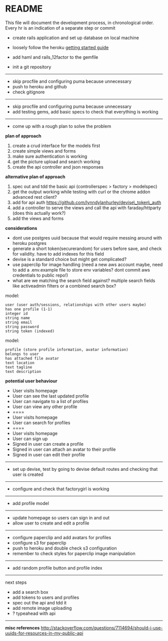 # README

This file will document the development process, in chronological order.
Every hr is an indication of a separate step or commit

- create rails application and set up database on local machine
 
- loosely follow the heroku [getting started guide](https://devcenter.heroku.com/articles/getting-started-with-rails4)
- add haml and rails_12factor to the gemfile
- init a git repository

---
- skip procfile and configuring puma because unnecessary
- push to heroku and github
- check gitignore

---
- skip procfile and configuring puma because unnecessary
- add testing gems, add basic specs to check that everything is working

---
- come up with a rough plan to solve the problem

__plan of approach__

1. create a crud interface for the models first
1. create simple views and forms
1. make sure authentication is working
1. get the picture upload and search working
1. create the api controller and json responses

__alternative plan of approach__

1. spec out and tdd the basic api (controllerspec > factory > modelspec)
1. get the output working while testing with curl or the chrome addon advanced rest client?
1. add for api auth https://github.com/lynndylanhurley/devise\_token\_auth
1. add a controller to serve the views and call the api with faraday/httparty (does this actually work?)
1. add the views and forms

__considerations__

- dont use postgres uuid because that would require messing around with heroku postgres
- generate a short token(securerandom) for users before save, and check for validity. have to add indexes for this field
- devise is a standard choice but might get complicated?
- use paperclip for image handling (need a new aws account maybe, need to add a .env.example file to store env variables? dont commit aws credentials to public repo!)
- what are we matching the search field against? multiple search fields like activeadmin filters or a combined search box?

model:

    user (user auth/sessions, relationships with other users maybe)
    has one profile (1-1)
    integer id
    string name
    string email
    string password
    string token (indexed)

model:

    profile (store profile information, avatar information)
    belongs to user
    has attached file avatar
    text location
    text tagline
    text description

__potential user behaviour__

- User visits homepage
- User can see the last updated profile
- User can navigate to a list of profiles
- User can view any other profile
- ====
- User visits homepage
- User can search for profiles
- ====
- User visits homepage
- User can sign up
- Signed in user can create a profile
- Signed in user can attach an avatar to their profile
- Signed in user can edit their profile

---
- set up devise, test by going to devise default routes and checking that user is created

---
- configure and check that factorygirl is working

---
- add profile model

---
- update homepage so users can sign in and out
- allow user to create and edit a profile

---
- configure paperclip and add avatars for profiles
- configure s3 for paperclip
- push to heroku and double check s3 configuration
- remember to check styles for paperclip image manipulation

---
- add random profile button and profile index

---
next steps
- add a search box
- add tokens to users and profiles
- spec out the api and tdd it
- add remote image uploading
- ? typeahead with api

---
__misc references__
http://stackoverflow.com/questions/7114694/should-i-use-uuids-for-resources-in-my-public-api
